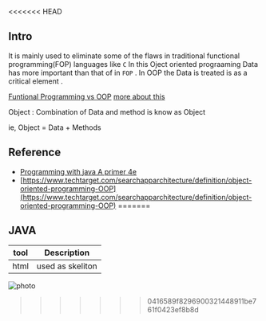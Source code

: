 <<<<<<< HEAD
## Intro 
 It is mainly used to eliminate some of the flaws in traditional functional programming(FOP) languages like `C` 
In this Oject oriented prograaming Data has more important than that of in `FOP` . In OOP the Data is treated is as a critical element .

[Funtional Programming vs OOP](https://scand.com/company/blog/functional-programming-vs-oop/#:~:text=OOP%20combines%20data%20and%20its,and%20behavior%2C%20keeping%20them%20separately.)
[more about this](https://www.techtarget.com/searchapparchitecture/definition/object-oriented-programming-OOP)

Object : Combination of Data and method is know as Object 

ie, Object = Data + Methods











## Reference 
- [Programming with java A primer 4e]() 
- [https://www.techtarget.com/searchapparchitecture/definition/object-oriented-programming-OOP](https://www.techtarget.com/searchapparchitecture/definition/object-oriented-programming-OOP)
=======
## JAVA
|tool|Description|
|----|-----------|
|html|used as skeliton|
![photo](https://static.javatpoint.com/core/images/java-logo1.png)
>>>>>>> 0416589f8296900321448911be761f0423ef8b8d
